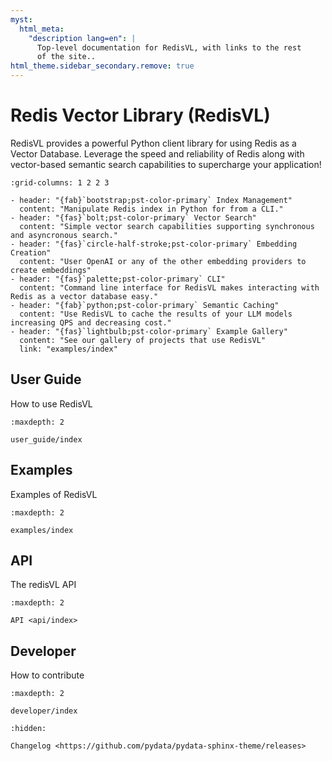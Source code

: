```yaml
---
myst:
  html_meta:
    "description lang=en": |
      Top-level documentation for RedisVL, with links to the rest
      of the site..
html_theme.sidebar_secondary.remove: true
---
```


# Redis Vector Library (RedisVL)

RedisVL provides a powerful Python client library for using Redis as a Vector Database.
Leverage the speed and reliability of Redis along with vector-based semantic search capabilities
to supercharge your application!

```{gallery-grid}
:grid-columns: 1 2 2 3

- header: "{fab}`bootstrap;pst-color-primary` Index Management"
  content: "Manipulate Redis index in Python for from a CLI."
- header: "{fas}`bolt;pst-color-primary` Vector Search"
  content: "Simple vector search capabilities supporting synchronous and asyncronous search."
- header: "{fas}`circle-half-stroke;pst-color-primary` Embedding Creation"
  content: "User OpenAI or any of the other embedding providers to create embeddings"
- header: "{fas}`palette;pst-color-primary` CLI"
  content: "Command line interface for RedisVL makes interacting with Redis as a vector database easy."
- header: "{fab}`python;pst-color-primary` Semantic Caching"
  content: "Use RedisVL to cache the results of your LLM models increasing QPS and decreasing cost."
- header: "{fas}`lightbulb;pst-color-primary` Example Gallery"
  content: "See our gallery of projects that use RedisVL"
  link: "examples/index"
```



## User Guide

How to use RedisVL

```{toctree}
:maxdepth: 2

user_guide/index
```


## Examples

Examples of RedisVL

```{toctree}
:maxdepth: 2

examples/index
```


## API

The redisVL API

```{toctree}
:maxdepth: 2

API <api/index>
```

## Developer

How to contribute

```{toctree}
:maxdepth: 2

developer/index
```


```{toctree}
:hidden:

Changelog <https://github.com/pydata/pydata-sphinx-theme/releases>
```